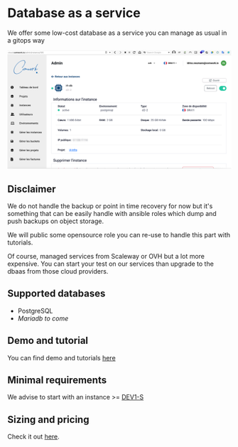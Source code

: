 # Database as a service

We offer some low-cost database as a service you can manage as usual in a gitops way

![pgsql_instance](./img/pgsql_instance.png)

## Disclaimer

We do not handle the backup or point in time recovery for now but it's something that can be easily handle with ansible roles which dump and push backups on object storage.

We will public some opensource role you can re-use to handle this part with tutorials.

Of course, managed services from Scaleway or OVH but a lot more expensive. You can start your test on our services than upgrade to the dbaas from those cloud providers.

## Supported databases

* PostgreSQL
* _Mariadb to come_

## Demo and tutorial

You can find demo and tutorials [here](./tutorials/dbaas.md)

## Minimal requirements

We advise to start with an instance >= [DEV1-S](./sizing_pricing.md)

## Sizing and pricing

Check it out [here](./sizing_pricing.md).
